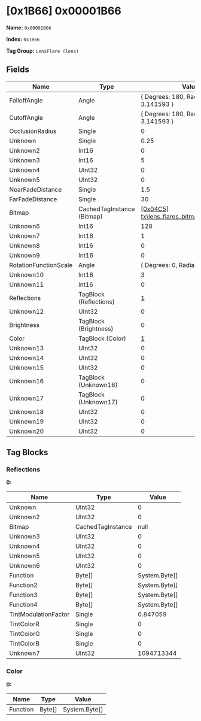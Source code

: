 # [0x1B66] 0x00001B66

**Name:** ```0x00001B66```

**Index:** ```0x1B66```

**Tag Group:** ```LensFlare (lens)```

## Fields

Name	| Type	| Value
---	|---	|---	|
FalloffAngle	|Angle	|{ Degrees: 180, Radians: 3.141593 }
CutoffAngle	|Angle	|{ Degrees: 180, Radians: 3.141593 }
OcclusionRadius	|Single	|0
Unknown	|Single	|0.25
Unknown2	|Int16	|0
Unknown3	|Int16	|5
Unknown4	|UInt32	|0
Unknown5	|UInt32	|0
NearFadeDistance	|Single	|1.5
FarFadeDistance	|Single	|30
Bitmap	|CachedTagInstance (Bitmap)	|[[0x04C5] fx\lens_flares\_bitmaps\simple_flare](../Bitmap/04C5.md)
Unknown6	|Int16	|128
Unknown7	|Int16	|1
Unknown8	|Int16	|0
Unknown9	|Int16	|0
RotationFunctionScale	|Angle	|{ Degrees: 0, Radians: 0 }
Unknown10	|Int16	|3
Unknown11	|Int16	|0
Reflections	|TagBlock (Reflections)	|[1](#reflections)
Unknown12	|UInt32	|0
Brightness	|TagBlock (Brightness)	|0
Color	|TagBlock (Color)	|[1](#color)
Unknown13	|UInt32	|0
Unknown14	|UInt32	|0
Unknown15	|UInt32	|0
Unknown16	|TagBlock (Unknown16)	|0
Unknown17	|TagBlock (Unknown17)	|0
Unknown18	|UInt32	|0
Unknown19	|UInt32	|0
Unknown20	|UInt32	|0


## Tag Blocks

### Reflections

**0:**

Name	| Type	| Value
---	|---	|---	|
Unknown	|UInt32	|0
Unknown2	|UInt32	|0
Bitmap	|CachedTagInstance	|null
Unknown3	|UInt32	|0
Unknown4	|UInt32	|0
Unknown5	|UInt32	|0
Unknown6	|UInt32	|0
Function	|Byte[]	|System.Byte[]
Function2	|Byte[]	|System.Byte[]
Function3	|Byte[]	|System.Byte[]
Function4	|Byte[]	|System.Byte[]
TintModulationFactor	|Single	|0.847059
TintColorR	|Single	|0
TintColorG	|Single	|0
TintColorB	|Single	|0
Unknown7	|UInt32	|1094713344


### Color

**0:**

Name	| Type	| Value
---	|---	|---	|
Function	|Byte[]	|System.Byte[]


